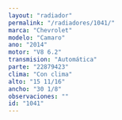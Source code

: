 ```yaml
---
layout: "radiador"
permalink: "/radiadores/1041/"
marca: "Chevrolet"
modelo: "Camaro"
ano: "2014"
motor: "V8 6.2"
transmision: "Automática"
parte: "22879423"
clima: "Con clima"
alto: "15 11/16"
ancho: "30 1/8"
observaciones: ""
id: "1041"
---
```


